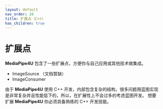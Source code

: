 ```yaml
---
layout: default
nav_order: 20
title: 扩展点（C++）
has_children: true
---
```

# 扩展点

**MediaPipe4U** 包含了一些扩展点，方便你与自己应用或其他技术做集成。 

- ImageSource  （文档暂缺）
- ImageConsumer  

由于 **MediaPipe4U** 使用 C++ 开发，内部包含复杂的结构，很多问题用蓝图实现是非常复杂并且性能低下的，所以，在扩展性上不会过多的考虑蓝图开发。
想要扩展 **MediaPipe4U** 你必须具备熟练的 C++ 开发技能。
